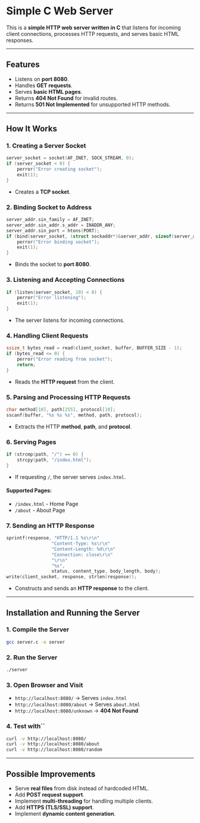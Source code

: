 # Simple C Web Server

This is a **simple HTTP web server written in C** that listens for incoming client connections, processes HTTP requests, and serves basic HTML responses.

---

## **Features**

- Listens on **port 8080**.
- Handles **GET requests**.
- Serves **basic HTML pages**.
- Returns **404 Not Found** for invalid routes.
- Returns **501 Not Implemented** for unsupported HTTP methods.

---

## **How It Works**

### **1. Creating a Server Socket**

```c
server_socket = socket(AF_INET, SOCK_STREAM, 0);
if (server_socket < 0) {
    perror("Error creating socket");
    exit(1);
}
```

- Creates a **TCP socket**.

### **2. Binding Socket to Address**

```c
server_addr.sin_family = AF_INET;
server_addr.sin_addr.s_addr = INADDR_ANY;
server_addr.sin_port = htons(PORT);
if (bind(server_socket, (struct sockaddr*)&server_addr, sizeof(server_addr)) < 0) {
    perror("Error binding socket");
    exit(1);
}
```

- Binds the socket to **port 8080**.

### **3. Listening and Accepting Connections**

```c
if (listen(server_socket, 10) < 0) {
    perror("Error listening");
    exit(1);
}
```

- The server listens for incoming connections.

### **4. Handling Client Requests**

```c
ssize_t bytes_read = read(client_socket, buffer, BUFFER_SIZE - 1);
if (bytes_read <= 0) {
    perror("Error reading from socket");
    return;
}
```

- Reads the **HTTP request** from the client.

### **5. Parsing and Processing HTTP Requests**

```c
char method[10], path[255], protocol[10];
sscanf(buffer, "%s %s %s", method, path, protocol);
```

- Extracts the HTTP **method**, **path**, and **protocol**.

### **6. Serving Pages**

```c
if (strcmp(path, "/") == 0) {
    strcpy(path, "/index.html");
}
```

- If requesting `/`, the server serves `index.html`.

#### **Supported Pages:**

- `/index.html` - Home Page
- `/about` - About Page

### **7. Sending an HTTP Response**

```c
sprintf(response, "HTTP/1.1 %s\r\n"
                 "Content-Type: %s\r\n"
                 "Content-Length: %d\r\n"
                 "Connection: close\r\n"
                 "\r\n"
                 "%s",
                 status, content_type, body_length, body);
write(client_socket, response, strlen(response));
```

- Constructs and sends an **HTTP response** to the client.

---

## **Installation and Running the Server**

### **1. Compile the Server**

```sh
gcc server.c -o server
```

### **2. Run the Server**

```sh
./server
```

### **3. Open Browser and Visit**

- `http://localhost:8080/` → Serves `index.html`
- `http://localhost:8080/about` → Serves `about.html`
- `http://localhost:8080/unknown` → **404 Not Found**

### **4. Test with**``

```sh
curl -v http://localhost:8080/
curl -v http://localhost:8080/about
curl -v http://localhost:8080/random
```

---

## **Possible Improvements**

- Serve **real files** from disk instead of hardcoded HTML.
- Add **POST request support**.
- Implement **multi-threading** for handling multiple clients.
- Add **HTTPS (TLS/SSL) support**.
- Implement **dynamic content generation**.
